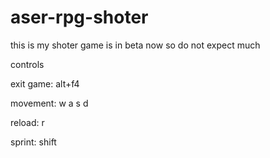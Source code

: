 # aser-rpg-shoter

this is my shoter game is in beta now so do not expect much 

controls

exit game: alt+f4

movement: w a s d

reload: r

sprint: shift
